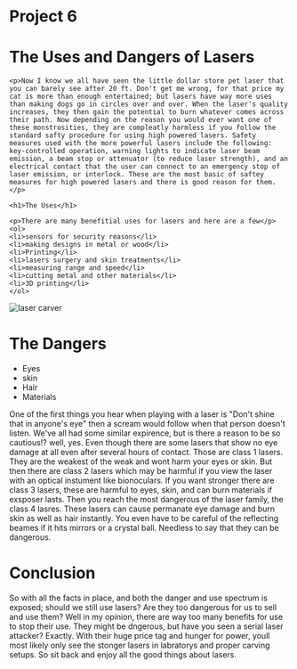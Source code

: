 # Project 6
# The Uses and Dangers of Lasers
    <p>Now I know we all have seen the little dollar store pet laser that you can barely see after 20 ft. Don't get me wrong, for that price my cat is more than enough entertained; but lasers have way more uses than making dogs go in circles over and over. When the laser's quality increases, they then gain the potential to burn whatever comes across their path. Now depending on the reason you would ever want one of these monstrosities, they are compleatly harmless if you follow the standard safty procedure for using high powered lasers. Safety measures used with the more powerful lasers include the following: key-controlled operation, warning lights to indicate laser beam emission, a beam stop or attenuator (to reduce laser strength), and an electrical contact that the user can connect to an emergency stop of laser emission, or interlock. These are the most basic of saftey measures for high powered lasers and there is good reason for them.</p>
    
    <h1>The Uses</h1>
    
    <p>There are many benefitial uses for lasers and here are a few</p>
    <ol>
    <li>sensors for security reasons</li>
    <li>making designs in metal or wood</li>
    <li>Printing</li>
    <li>lasers surgery and skin treatments</li>
    <li>measuring range and speed</li>
    <li>cutting metal and other materials</li>
    <li>3D printing</li>
    </ol>
<img src="https://images-na.ssl-images-amazon.com/images/I/41-HO9L6PDL._SX425_.jpg" alt="laser carver">    
    <h1>The Dangers</h1>
    <ul>
        <li>Eyes</li>
        <li>skin</li>
        <li>Hair</li>
        <li>Materials</li>
    </ul>
<p>One of the first things you hear when playing with a laser is "Don't shine that in anyone's eye" then a scream would follow when that person doesn't listen. We've all had some similar expirence, but is there a reason to be so cautious!? well, yes. Even though there are some lasers that show no eye damage at all even after several hours of contact. Those are class 1 lasers. They are the weakest of the weak and wont harm your eyes or skin. But then there are class 2 lasers which may be harmful if you view the laser with an optical instument like bionoculars. If you want stronger there are class 3 lasers, these are harmful to eyes, skin, and can burn materials if exsposer lasts. Then you reach the most dangerous of the laser family, the class 4 lasres. These lasers can cause permanate eye damage and burn skin as well as hair instantly. You even have to be careful of the reflecting beames if it hits mirrors or a crystal ball. Needless to say that they can be dangerous.</p></li>
<h1>Conclusion</h1>
<p>So with all the facts in place, and both the danger and use spectrum is exposed; should we still use lasers? Are they too dangerous for us to sell and use them? Well in my opinion, there are way too many benefits for use to stop their use. They might be dngerous, but have you seen a serial laser attacker? Exactly. With their huge price tag and hunger for power, youll most likely only see the stonger lasers in labratorys and proper carving setups. So sit back and enjoy all the good things about lasers. </p>
